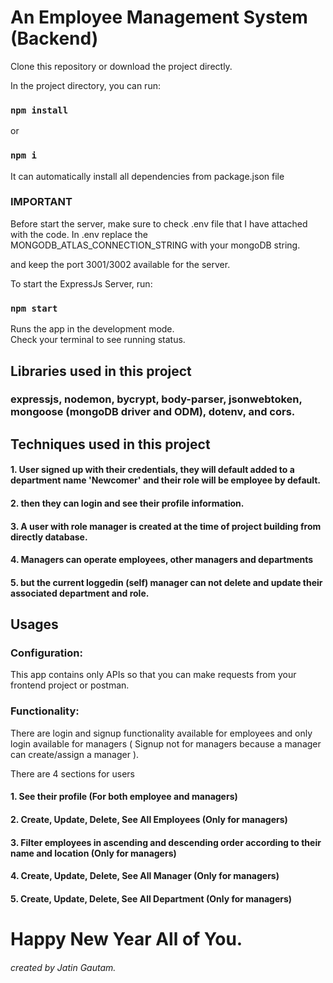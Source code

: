 # An Employee Management System (Backend)

Clone this repository or download the project directly.

In the project directory, you can run:

### `npm install` 
or 
### `npm i`

It can automatically install all dependencies from package.json file

### IMPORTANT
Before start the server, make sure to check .env file that I have attached with the code.
In .env replace the MONGODB_ATLAS_CONNECTION_STRING with your mongoDB string.

and keep the port 3001/3002 available for the server.

To start the ExpressJs Server, run:

### `npm start`

Runs the app in the development mode.\
Check your terminal to see running status.

## Libraries used in this project

### expressjs, nodemon, bycrypt, body-parser, jsonwebtoken, mongoose (mongoDB driver and ODM), dotenv, and cors.

## Techniques used in this project

#### 1. User signed up with their credentials, they will default added to a department name 'Newcomer' and their role will be employee by default.
#### 2. then they can login and see their profile information.
#### 3. A user with role manager is created at the time of project building from directly database.
#### 4. Managers can operate employees, other managers and departments
#### 5. but the current loggedin (self) manager can not delete and update their associated department and role.


## Usages
### Configuration:

This app contains only APIs so that you can make requests from your frontend project or postman.

### Functionality:
There are login and signup functionality available for employees and only login available for managers ( Signup not for managers because a manager can create/assign a manager ).

There are 4 sections for users
#### 1. See their profile (For both employee and managers)
#### 2. Create, Update, Delete, See All Employees (Only for managers)
#### 3. Filter employees in ascending and descending order according to their name and location (Only for managers)
#### 4. Create, Update, Delete, See All Manager (Only for managers)
#### 5. Create, Update, Delete, See All Department (Only for managers)
#
# Happy New Year All of You.
###### created by Jatin Gautam.
